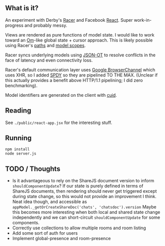 What is it?
-----------

An experiment with Derby's [Racer](http://derbyjs.com/#models) and Facebook
[React](http://facebook.github.io/react/docs/two-way-binding-helpers.html).
Super work-in-progress and probably messy.

Views are rendered as pure functions of model state.  I would like to work toward an [Om](https://github.com/swannodette/om)-like global state + cursor approach.  This is likely possible using Racer's [paths](http://derbyjs.com/#paths) and [model scopes](http://derbyjs.com/#scoped_models).

Racer syncs underlying models using [JSON-OT](https://github.com/share/ottypes/wiki/JSON-operations) to resolve conflicts in the face of latency and even connectivity loss.

Racer's default communication layer uses [Google BrowserChannel](http://closure-library.googlecode.com/svn-history/r144/docs/closure_goog_net_browserchannel.js.html) which uses XHR, so I added [SPDY](http://en.wikipedia.org/wiki/SPDY) so they are pipelined TO THE MAX.  (Unclear if this actually provides a benefit above HTTP/1.1 pipelining; I did zero benchmarking).

Model identifiers are generated on the client with [cuid](https://github.com/dilvie/cuid).

Reading
-------

See `./public/react-app.jsx` for the interesting stuff.

Running
-------

```
npm install
node server.js
```

TODO / Thoughts
---------------

* Is it advantageous to rely on the ShareJS document version to inform `shouldComponentUpdate`?  If our state is purely defined in terms of ShareJS documents, then rendering should never get triggered except during state change, so this would not provide an improvement I think.  Neat idea though, and accessible as `appModel._getOrCreateShareDoc('chats', 'chatsdoc').version`  Maybe this becomes more interesting when both local and shared state change independently and we can short-circuit `shouldComponentUpdate` for some components.
* Correctly use collections to allow multiple rooms and room listing
* Add some sort of auth for users
* Implement global-presence and room-presence
